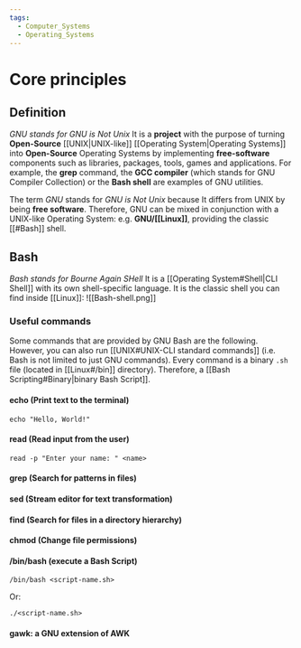 ```yaml
---
tags:
  - Computer_Systems
  - Operating_Systems
---
```

# Core principles
## Definition
_GNU stands for GNU is Not Unix_
It is a **project** with the purpose of turning **Open-Source** [[UNIX|UNIX-like]] [[Operating System|Operating Systems]] into **Open-Source** Operating Systems by implementing **free-software** components such as libraries, packages, tools, games and applications. For example, the **grep** command, the **GCC compiler** (which stands for GNU Compiler Collection) or the **Bash shell** are examples of GNU utilities.

The term _GNU_ stands for _GNU is Not Unix_ because It differs from UNIX by being **free software**.
Therefore, GNU can be mixed in conjunction with a UNIX-like Operating System: e.g. **GNU/[[Linux]]**, providing the classic [[#Bash]] shell.
## Bash
_Bash stands for Bourne Again SHell_
It is a [[Operating System#Shell|CLI Shell]] with its own shell-specific language. It is the classic shell you can find inside [[Linux]]:
![[Bash-shell.png]]
### Useful commands
Some commands that are provided by GNU Bash are the following. However, you can also run [[UNIX#UNIX-CLI standard commands]] (i.e. Bash is not limited to just GNU commands).
Every command is a binary ```.sh``` file (located in [[Linux#/bin]] directory). Therefore, a [[Bash Scripting#Binary|binary Bash Script]].
#### echo (Print text to the terminal)
```shell
echo "Hello, World!"
```
#### read (Read input from the user)
```shell
read -p "Enter your name: " <name>
```
#### grep (Search for patterns in files)

#### sed (Stream editor for text transformation)
#### find (Search for files in a directory hierarchy)
#### chmod (Change file permissions)
#### /bin/bash (execute a Bash Script)
```shell
/bin/bash <script-name.sh>
```
Or:
```shell
./<script-name.sh>
```
#### gawk: a GNU extension of AWK
